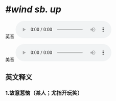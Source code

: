 # ***\#wind sb. up*** 
英音
<audio src="./media/wind sb. up1_AAC.aac" controls="controls"></audio>

美音
<audio src="./media/wind sb. up2.aac" controls="controls"></audio>



  

英文释义
---
### 1.**故意惹恼（某人；尤指开玩笑）**  


